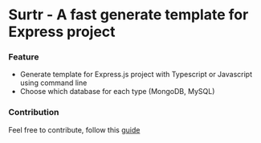 # Surtr - A fast generate template for Express project

### Feature

 - Generate template for Express.js project with Typescript or Javascript using command line
 - Choose which database for each type (MongoDB, MySQL)

### Contribution

Feel free to contribute, follow this [guide](https://github.com/angular/angular/blob/main/CONTRIBUTING.md#commit)